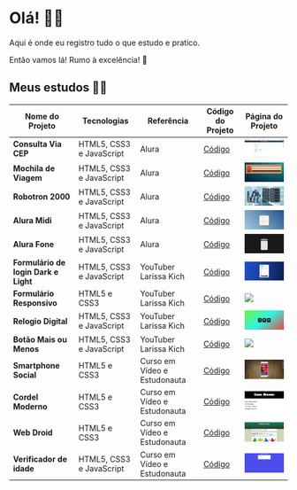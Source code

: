   <h1>Olá! 👋🤓</h1>
  <p>Aqui é onde eu registro tudo o que estudo e pratico.</p>
  <p>Então vamos lá! Rumo à excelência! 🚀</p>
  <h2>Meus estudos 👨‍💻</h2>
  <table>
    <thead>
      <tr>
        <th>Nome do Projeto</th>
        <th>Tecnologias</th>
        <th>Referência</th>
        <th>Código do Projeto</th>
        <th>Página do Projeto</th>
      </tr>
    </thead>
    <tbody>
    <tr>
        <td><strong>Consulta Via CEP</strong></td>
        <td>HTML5, CSS3 e JavaScript</td>
        <td>Alura</td>
        <td><a href="https://github.com/RafaelNikolasPuggi/My_Learning/tree/main/Alura/JavaScript%20-%20Consumindo%20dados%20API%20main">Código</a></td>
        <td><a href="https://rafaelnikolaspuggi.github.io/My_Learning/Alura/JavaScript%20-%20Consumindo%20dados%20API%20main"><img width="200px" src="./Previews/Consulta Via Cep.png"/></a></td>
    </tr>
    <tr>
        <td><strong>Mochila de Viagem</strong></td>
        <td>HTML5, CSS3 e JavaScript</td>
        <td>Alura</td>
        <td><a href="https://github.com/RafaelNikolasPuggi/My_Learning/tree/main/Alura/JavaScript%20na%20Web%20-%20Armazenando%20dados%20no%20navegador/Mochila">Código</a></td>
        <td><a href="https://rafaelnikolaspuggi.github.io/My_Learning/Alura/JavaScript%20na%20Web%20-%20Armazenando%20dados%20no%20navegador/Mochila/"><img width="200px" src="./Previews/Mochila.png"/></a></td>
      </tr>
      <tr>
        <td><strong>Robotron 2000</strong></td>
        <td>HTML5, CSS3 e JavaScript</td>
        <td>Alura</td>
        <td><a href="https://github.com/RafaelNikolasPuggi/My_Learning/tree/main/Alura/JavaScript%20-%20Manipulando%20o%20DOM/Robotron-2000">Código</a></td>
        <td><a href="https://rafaelnikolaspuggi.github.io/My_Learning/Alura/JavaScript%20-%20Manipulando%20o%20DOM/Robotron-2000/?"><img width="200px" src="./Previews/Robotron2000.png"/></a></td>
      </tr>
      <tr>
        <td><strong>Alura Midi</strong></td>
        <td>HTML5, CSS3 e JavaScript</td>
        <td>Alura</td>
        <td><a href="https://github.com/RafaelNikolasPuggi/My_Learning/tree/main/Alura/JavaScript%20para%20Web%20-%20Crie%20p%C3%A1ginas%20din%C3%A2micas/Aluramidi">Código</a></td>
        <td><a href="https://rafaelnikolaspuggi.github.io/My_Learning/Alura/JavaScript%20para%20Web%20-%20Crie%20p%C3%A1ginas%20din%C3%A2micas/Aluramidi/"><img width="200px" src="./Previews/AluraMidi.png"/></a></td>
      </tr>
      <tr>
        <td><strong>Alura Fone</strong></td>
        <td>HTML5, CSS3 e JavaScript</td>
        <td>Alura</td>
        <td><a href="https://github.com/RafaelNikolasPuggi/My_Learning/tree/main/Alura/JavaScript%20para%20Web%20-%20Crie%20p%C3%A1ginas%20din%C3%A2micas/Alura%20Fone">Código</a></td>
        <td><a href="https://rafaelnikolaspuggi.github.io/My_Learning/Alura/JavaScript%20para%20Web%20-%20Crie%20p%C3%A1ginas%20din%C3%A2micas/Alura%20Fone/desafio.html"><img width="200px" src="./Previews/AluraFone.png"/></a></td>
      </tr>
      <tr>
        <td><strong>Formulário de login Dark e Light</strong></td>
        <td>HTML5, CSS3 e JavaScript</td>
        <td>YouTuber Larissa Kich</td>
        <td><a href="https://github.com/RafaelNikolasPuggi/My_Learning/tree/main/Youtube/Larissakich/Formulario%20Responsivo">Código</a></td>
        <td><a href="https://rafaelnikolaspuggi.github.io/My_Learning/Youtube/Larissakich/Formul%C3%A1rio%20DARK%20e%20LIGHT/assents/"><img width="200px" src="./Previews/Login Dark e Light Mode.png"/></a></td>
      </tr>
      <tr>
        <td><strong>Formulário Responsivo</strong></td>
        <td>HTML5 e CSS3</td>
        <td>YouTuber Larissa Kich</td>
        <td><a href="https://github.com/RafaelNikolasPuggi/My_Learning/tree/main/Youtube/Larissakich/Formulario%20Responsivo">Código</a></td>
        <td><a href="https://rafaelnikolaspuggi.github.io/My_Learning/Youtube/Larissakich/Formulario%20Responsivo/"><img width="200px" src="./Previews/Formulário Responsivo.png"/></a></td>
      </tr>
      <tr>
        <td><strong>Relogio Digital</strong></td>
        <td>HTML5, CSS3 e JavaScript</td>
        <td>YouTuber Larissa Kich</td>
        <td><a href="https://github.com/RafaelNikolasPuggi/My_Learning/tree/main/Youtube/Larissakich/Rel%C3%B3gio%20Digital">Código</a></td>
        <td><a href="https://rafaelnikolaspuggi.github.io/My_Learning/Youtube/Larissakich/Rel%C3%B3gio%20Digital/"><img width="200px" src="./Previews/Relogio Digital.png"/></a></td>
      </tr>
      <tr>
        <td><strong>Botão Mais ou Menos</strong></td>
        <td>HTML5, CSS3 e JavaScript</td>
        <td>YouTuber Larissa Kich</td>
        <td><a href="https://github.com/RafaelNikolasPuggi/My_Learning/tree/main/Youtube/Larissakich/Bot%C3%A3o%20mais%20ou%20menos">Código</a></td>
        <td><a href="https://rafaelnikolaspuggi.github.io/My_Learning/Youtube/Larissakich/Bot%C3%A3o%20mais%20ou%20menos//"><img width="200px" src="./Previews/Botão Mais ou Menos.png"/></a></td>
      </tr>
      <tr>
        <td><strong>Smartphone Social</strong></td>
        <td>HTML5 e CSS3</td>
        <td>Curso em Vídeo e Estudonauta</td>
        <td><a href="https://github.com/RafaelNikolasPuggi/My_Learning/tree/main/Estudonauta%20-%20Curso%20em%20V%C3%ADdeo/HTML5%20e%20CSS3/Desafios/Des_15_Projeto_Social">Código</a></td>
        <td><a href="https://rafaelnikolaspuggi.github.io/My_Learning/Estudonauta%20-%20Curso%20em%20V%C3%ADdeo/HTML5%20e%20CSS3/Desafios/Des_15_Projeto_Social/"><img width="200px" src="./Previews/Smartphone Social.png"/></a></td>
      </tr>
      <tr>
        <td><strong>Cordel Moderno</strong></td>
        <td>HTML5 e CSS3</td>
        <td>Curso em Vídeo e Estudonauta</td>
        <td><a href="https://github.com/RafaelNikolasPuggi/My_Learning/tree/main/Estudonauta%20-%20Curso%20em%20V%C3%ADdeo/HTML5%20e%20CSS3/Desafios/Des_12_Projeto_cordel">Código</a></td>
        <td><a href="https://rafaelnikolaspuggi.github.io/My_Learning/Estudonauta%20-%20Curso%20em%20V%C3%ADdeo/HTML5%20e%20CSS3/Desafios/Des_12_Projeto_cordel/"><img width="200px" src="./Previews/Cordel Moderno.png"/></a></td>
      </tr>
      <tr>
        <td><strong>Web Droid</strong></td>
        <td>HTML5 e CSS3</td>
        <td>Curso em Vídeo e Estudonauta</td>
        <td><a href="https://github.com/RafaelNikolasPuggi/My_Learning/tree/main/Estudonauta%20-%20Curso%20em%20V%C3%ADdeo/HTML5%20e%20CSS3/Desafios/Des_10_Projeto_web_droid">Código</a></td>
        <td><a href="https://rafaelnikolaspuggi.github.io/My_Learning/Estudonauta%20-%20Curso%20em%20V%C3%ADdeo/HTML5%20e%20CSS3/Desafios/Des_10_Projeto_web_droid/"><img width="200px" src="./Previews/Web Droid.png"/></a></td>
      </tr>
      <tr>
        <td><strong>Verificador de idade</strong></td>
        <td>HTML5, CSS3 e JavaScript</td>
        <td>Curso em Vídeo e Estudonauta</td>
        <td><a href="https://github.com/RafaelNikolasPuggi/My_Learning/tree/main/Estudonauta%20-%20Curso%20em%20V%C3%ADdeo/Estudos%20JS/ex015">Código</a></td>
        <td><a href="https://rafaelnikolaspuggi.github.io/My_Learning/Estudonauta%20-%20Curso%20em%20V%C3%ADdeo/Estudos%20JS/ex015/"><img width="200px" src="./Previews/Verificador de idade.png"/></a></td>
      </tr>
